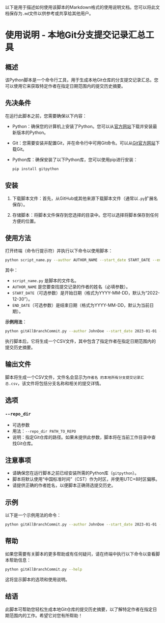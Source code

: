 以下是用于描述如何使用该脚本的Markdown格式的使用说明文档。您可以将此文档保存为`.md`文件以供参考或共享给其他用户。

# 使用说明 - 本地Git分支提交记录汇总工具

## 概述

该Python脚本是一个命令行工具，用于生成本地Git仓库的分支提交记录汇总。您可以使用它来获取特定作者在指定日期范围内的提交历史摘要。

## 先决条件

在运行此脚本之前，您需要确保以下内容：

- Python：确保您的计算机上安装了Python。您可以从[官方网站](https://www.python.org/downloads/)下载并安装最新版本的Python。

- Git：您需要安装并配置Git，并在命令行中可用Git命令。可以从[Git官方网站](https://git-scm.com/downloads)下载Git。

- Python库：确保安装了以下Python库，您可以使用pip进行安装：

    ```bash
    pip install gitpython
    ```

## 安装

1. 下载脚本文件：首先，从GitHub或其他来源下载脚本文件（通常以`.py`扩展名保存）。

2. 存储脚本：将脚本文件保存到您选择的目录中。您可以选择将脚本保存到任何方便的位置。

## 使用方法

打开终端（命令行提示符）并执行以下命令以使用脚本：

```bash
python script_name.py --author AUTHOR_NAME --start_date START_DATE --end_date END_DATE
```

其中：
- `script_name.py` 是脚本的文件名。
- `AUTHOR_NAME` 是您要查找提交记录的作者的姓名（必填参数）。
- `START_DATE`（可选参数）是开始日期（格式为YYYY-MM-DD，默认为“2022-12-30”）。
- `END_DATE`（可选参数）是结束日期（格式为YYYY-MM-DD，默认为当前日期）。

**示例用法**：

```bash
python gitAllBranchCommit.py --author JohnDoe --start_date 2023-01-01 --end_date 2023-10-29
```

执行脚本后，它将生成一个CSV文件，其中包含了指定作者在指定日期范围内的提交历史摘要。

## 输出文件

脚本将生成一个CSV文件，文件名会显示为`作者名 的本地所有分支提交记录汇总.csv`，该文件将包括分支名称和相关的提交详情。

## 选项

### `--repo_dir`

- 可选参数
- 用法：`--repo_dir PATH_TO_REPO`
- 说明：指定Git仓库的路径。如果未提供此参数，脚本将在当前工作目录中查找Git仓库。

## 注意事项

- 请确保您在运行脚本之前已经安装所需的Python库（`gitpython`）。
- 脚本将默认使用“中国标准时间”（CST）作为时区，并使用UTC+8时区偏移。
- 请提供正确的作者姓名，以便脚本正确筛选提交历史。

## 示例

以下是一个示例用法的命令：

```bash
python gitAllBranchCommit.py --author JohnDoe --start_date 2023-01-01 --end_date 2023-10-29
```

## 帮助

如果您需要有关脚本的更多帮助或有任何疑问，请在终端中执行以下命令以查看脚本帮助信息：

```bash
python gitAllBranchCommit.py --help
```

这将显示脚本的选项和使用说明。

## 结语

此脚本可帮助您轻松生成本地Git仓库的提交历史摘要，以了解特定作者在指定日期范围内的工作。希望它对您有所帮助！